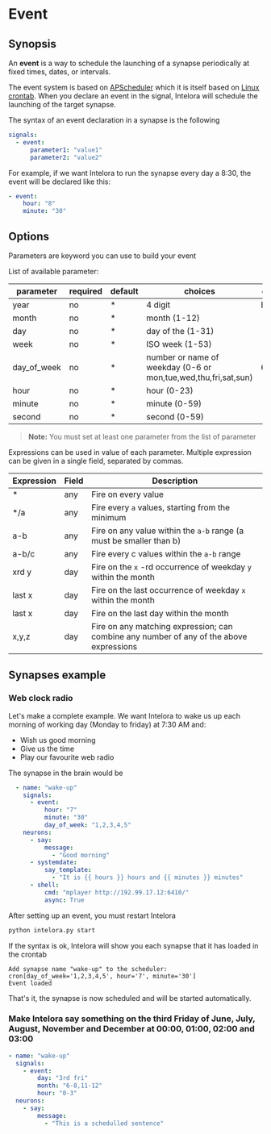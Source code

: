 # Event

## Synopsis

An **event** is a way to schedule the launching of a synapse periodically at fixed times, dates, or intervals.

The event system is based on [APScheduler](http://apscheduler.readthedocs.io/en/latest/modules/triggers/cron.html) which it is itself based on [Linux crontab](https://en.wikipedia.org/wiki/Cron). 
When you declare an event in the signal, Intelora will schedule the launching of the target synapse.

The syntax of an event declaration in a synapse is the following
```yml
signals:
  - event:
      parameter1: "value1"
      parameter2: "value2"
```

For example, if we want Intelora to run the synapse every day a 8:30, the event will be declared like this:
```yml
- event:
    hour: "8"
    minute: "30"
```

## Options

Parameters are keyword you can use to build your event

List of available parameter:

| parameter   | required | default | choices                                                         | comment   |
|-------------|----------|---------|-----------------------------------------------------------------|-----------|
| year        | no       | *       | 4 digit                                                         | E.g: 2016 |
| month       | no       | *       | month (1-12)                                                    |           |
| day         | no       | *       | day of the (1-31)                                               |           |
| week        | no       | *       | ISO week (1-53)                                                 |           |
| day_of_week | no       | *       | number or name of weekday  (0-6 or mon,tue,wed,thu,fri,sat,sun) | 6=Sunday  |
| hour        | no       | *       | hour (0-23)                                                     |           |
| minute      | no       | *       | minute (0-59)                                                   |           |
| second      | no       | *       | second (0-59)                                                   |           |

> **Note:** You must set at least one parameter from the list of parameter

Expressions can be used in value of each parameter. Multiple expression can be given in a single field, separated by commas.

| Expression | Field | Description                                                                             |
|------------|-------|-----------------------------------------------------------------------------------------|
| *          | any   | Fire on every value                                                                     |
| */a        | any   | Fire every `a` values, starting from the minimum                                        |
| a-b        | any   | Fire on any value within the `a-b` range (a must be smaller than b)                     |
| a-b/c      | any   | Fire every c values within the `a-b` range                                              |
| xrd y      | day   | Fire on the `x` -rd occurrence of weekday `y` within the month                          |
| last x     | day   | Fire on the last occurrence of weekday `x` within the month                             |
| last x     | day   | Fire on the last day within the month                                                   |
| x,y,z      | day   | Fire on any matching expression; can combine any number of any of the above expressions |


## Synapses example

### Web clock radio

Let's make a complete example. We want Intelora to wake us up each morning of working day (Monday to friday) at 7:30 AM and:
- Wish us good morning
- Give us the time
- Play our favourite web radio

The synapse in the brain would be
```yml
  - name: "wake-up"
    signals:
      - event:
          hour: "7"
          minute: "30"
          day_of_week: "1,2,3,4,5"
    neurons:
      - say:
          message:
            - "Good morning"
      - systemdate:
          say_template:
            - "It is {{ hours }} hours and {{ minutes }} minutes"
      - shell: 
          cmd: "mplayer http://192.99.17.12:6410/"
          async: True
```

After setting up an event, you must restart Intelora
```bash
python intelora.py start
```

If the syntax is ok, Intelora will show you each synapse that it has loaded in the crontab
```
Add synapse name "wake-up" to the scheduler: cron[day_of_week='1,2,3,4,5', hour='7', minute='30']
Event loaded
```

That's it, the synapse is now scheduled and will be started automatically.


###  Make Intelora say something on the third Friday of June, July, August, November and December at 00:00, 01:00, 02:00 and 03:00

```yml
- name: "wake-up"
  signals:
    - event:
        day: "3rd fri"        
        month: "6-8,11-12"
        hour: "0-3"        
  neurons:
    - say:
        message:
          - "This is a schedulled sentence"
```
